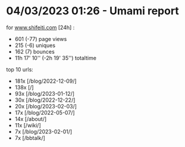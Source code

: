 # 04/03/2023 01:26 - Umami report
for www.shifeiti.com [24h] :

 - 601 (-77) page views
 - 215 (-6) uniques
 - 162 (7) bounces
 - 11h 17' 10'' (-2h 19' 35'') totaltime


top 10 urls:
 - 181x [/blog/2022-12-09/]
 - 138x [/]
 - 93x [/blog/2023-01-12/]
 - 30x [/blog/2022-12-22/]
 - 20x [/blog/2023-02-03/]
 - 17x [/blog/2022-05-07/]
 - 14x [/about/]
 - 11x [/wiki/]
 - 7x [/blog/2023-02-01/]
 - 7x [/bbtalk/]


